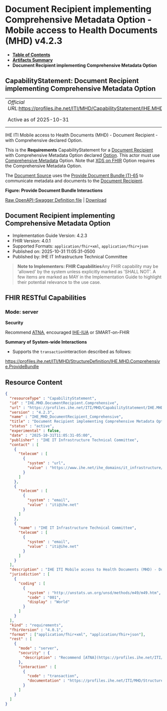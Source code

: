 # Document Recipient implementing Comprehensive Metadata Option - Mobile access to Health Documents (MHD) v4.2.3

* [**Table of Contents**](toc.md)
* [**Artifacts Summary**](artifacts.md)
* **Document Recipient implementing Comprehensive Metadata Option**

## CapabilityStatement: Document Recipient implementing Comprehensive Metadata Option 

| | |
| :--- | :--- |
| *Official URL*:https://profiles.ihe.net/ITI/MHD/CapabilityStatement/IHE.MHD.DocumentRecipient.Comprehensive | *Version*:4.2.3 |
| Active as of 2025-10-31 | *Computable Name*:IHE_MHD_DocumentRecipient_Comprehensive |

 
IHE ITI Mobile access to Health Documents (MHD) - Document Recipient - with Comprehensive declared Option. 

This is the **Requirements** CapabilityStatement for a [Document Recipient](1331_actors_and_transactions.md#133113-document-recipient) with Comprehensive Metadata Option declared [Option](1332_actor_options.md). This actor must use [Comprehensive Metadata](1332_actor_options.md#13321-comprehensive-metadata-option) Option. Note that [XDS on FHIR](1332_actor_options.md#13322-xds-on-fhir-option) Option requires the Comprehensive Metadata Option.

The [Document Source](1331_actors_and_transactions.md#133111-document-source) uses the [Provide Document Bundle ITI-65](ITI-65.md) to communicate metadata and documents to the [Document Recipient](1331_actors_and_transactions.md#133113-document-recipient).

**Figure: Provide Document Bundle Interactions**

 [Raw OpenAPI-Swagger Definition file](IHE.MHD.DocumentRecipient.Comprehensive.openapi.json) | [Download](IHE.MHD.DocumentRecipient.Comprehensive.openapi.json) 

## Document Recipient implementing Comprehensive Metadata Option

* Implementation Guide Version: 4.2.3 
* FHIR Version: 4.0.1 
* Supported Formats: `application/fhir+xml`, `application/fhir+json`
* Published on: 2025-10-31 11:05:31-0500 
* Published by: IHE IT Infrastructure Technical Committee 

> **Note to Implementers: FHIR Capabilities**Any FHIR capability may be 'allowed' by the system unless explicitly marked as 'SHALL NOT'. A few items are marked as MAY in the Implementation Guide to highlight their potential relevance to the use case.

## FHIR RESTful Capabilities

### Mode: server

**Security**

> 

Recommend [ATNA](https://profiles.ihe.net/ITI/TF/Volume1/ch-9.html), encouraged [IHE-IUA](https://profiles.ihe.net/ITI/IUA/index.html) or SMART-on-FHIR


**Summary of System-wide Interactions**

* Supports the `transaction`interaction described as follows:

https://profiles.ihe.net/ITI/MHD/StructureDefinition/IHE.MHD.Comprehensive.ProvideBundle




## Resource Content

```json
{
  "resourceType" : "CapabilityStatement",
  "id" : "IHE.MHD.DocumentRecipient.Comprehensive",
  "url" : "https://profiles.ihe.net/ITI/MHD/CapabilityStatement/IHE.MHD.DocumentRecipient.Comprehensive",
  "version" : "4.2.3",
  "name" : "IHE_MHD_DocumentRecipient_Comprehensive",
  "title" : "Document Recipient implementing Comprehensive Metadata Option",
  "status" : "active",
  "experimental" : false,
  "date" : "2025-10-31T11:05:31-05:00",
  "publisher" : "IHE IT Infrastructure Technical Committee",
  "contact" : [
    {
      "telecom" : [
        {
          "system" : "url",
          "value" : "https://www.ihe.net/ihe_domains/it_infrastructure/"
        }
      ]
    },
    {
      "telecom" : [
        {
          "system" : "email",
          "value" : "iti@ihe.net"
        }
      ]
    },
    {
      "name" : "IHE IT Infrastructure Technical Committee",
      "telecom" : [
        {
          "system" : "email",
          "value" : "iti@ihe.net"
        }
      ]
    }
  ],
  "description" : "IHE ITI Mobile access to Health Documents (MHD) - Document Recipient - with Comprehensive declared Option.",
  "jurisdiction" : [
    {
      "coding" : [
        {
          "system" : "http://unstats.un.org/unsd/methods/m49/m49.htm",
          "code" : "001",
          "display" : "World"
        }
      ]
    }
  ],
  "kind" : "requirements",
  "fhirVersion" : "4.0.1",
  "format" : ["application/fhir+xml", "application/fhir+json"],
  "rest" : [
    {
      "mode" : "server",
      "security" : {
        "description" : "Recommend [ATNA](https://profiles.ihe.net/ITI/TF/Volume1/ch-9.html), encouraged [IHE-IUA](https://profiles.ihe.net/ITI/IUA/index.html) or SMART-on-FHIR"
      },
      "interaction" : [
        {
          "code" : "transaction",
          "documentation" : "https://profiles.ihe.net/ITI/MHD/StructureDefinition/IHE.MHD.Comprehensive.ProvideBundle"
        }
      ]
    }
  ]
}

```
